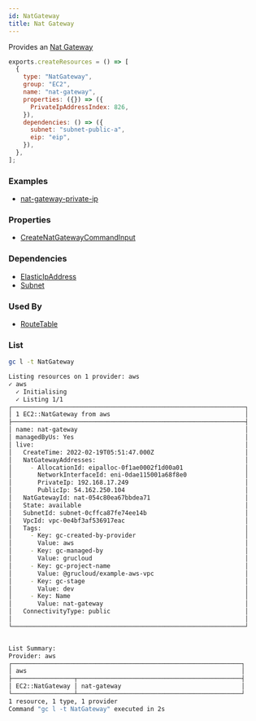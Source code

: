 ```yaml
---
id: NatGateway
title: Nat Gateway
---
```


Provides an [Nat Gateway](https://docs.aws.amazon.com/vpc/latest/userguide/vpc-nat-gateway.html)

```js
exports.createResources = () => [
  {
    type: "NatGateway",
    group: "EC2",
    name: "nat-gateway",
    properties: ({}) => ({
      PrivateIpAddressIndex: 826,
    }),
    dependencies: () => ({
      subnet: "subnet-public-a",
      eip: "eip",
    }),
  },
];
```

### Examples

- [nat-gateway-private-ip](https://github.com/grucloud/grucloud/blob/main/examples/aws/EC2/NatGateway/nat-gateway-private-ip)

### Properties

- [CreateNatGatewayCommandInput](https://docs.aws.amazon.com/AWSJavaScriptSDK/v3/latest/clients/client-ec2/interfaces/createnatgatewaycommandinput.html)

### Dependencies

- [ElasticIpAddress](./ElasticIpAddress.md)
- [Subnet](./Subnet.md)

### Used By

- [RouteTable](./RouteTable.md)

### List

```sh
gc l -t NatGateway
```

```sh
Listing resources on 1 provider: aws
✓ aws
  ✓ Initialising
  ✓ Listing 1/1
┌────────────────────────────────────────────────────────────────┐
│ 1 EC2::NatGateway from aws                                     │
├────────────────────────────────────────────────────────────────┤
│ name: nat-gateway                                              │
│ managedByUs: Yes                                               │
│ live:                                                          │
│   CreateTime: 2022-02-19T05:51:47.000Z                         │
│   NatGatewayAddresses:                                         │
│     - AllocationId: eipalloc-0f1ae0002f1d00a01                 │
│       NetworkInterfaceId: eni-0dae115001a68f8e0                │
│       PrivateIp: 192.168.17.249                                │
│       PublicIp: 54.162.250.104                                 │
│   NatGatewayId: nat-054c80ea67bbdea71                          │
│   State: available                                             │
│   SubnetId: subnet-0cffca87fe74ee14b                           │
│   VpcId: vpc-0e4bf3af536917eac                                 │
│   Tags:                                                        │
│     - Key: gc-created-by-provider                              │
│       Value: aws                                               │
│     - Key: gc-managed-by                                       │
│       Value: grucloud                                          │
│     - Key: gc-project-name                                     │
│       Value: @grucloud/example-aws-vpc                         │
│     - Key: gc-stage                                            │
│       Value: dev                                               │
│     - Key: Name                                                │
│       Value: nat-gateway                                       │
│   ConnectivityType: public                                     │
│                                                                │
└────────────────────────────────────────────────────────────────┘


List Summary:
Provider: aws
┌───────────────────────────────────────────────────────────────┐
│ aws                                                           │
├─────────────────┬─────────────────────────────────────────────┤
│ EC2::NatGateway │ nat-gateway                                 │
└─────────────────┴─────────────────────────────────────────────┘
1 resource, 1 type, 1 provider
Command "gc l -t NatGateway" executed in 2s
```
